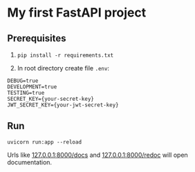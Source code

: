 # My first FastAPI project

## Prerequisites
1. ```pip install -r requirements.txt```

2. In root directory create file `.env`:
```
DEBUG=true
DEVELOPMENT=true
TESTING=true
SECRET_KEY={your-secret-key}
JWT_SECRET_KEY={your-jwt-secret-key}
```

## Run
```uvicorn run:app --reload```

Urls like [127.0.0.1:8000/docs](127.0.0.1:8000/docs) and [127.0.0.1:8000/redoc](127.0.0.1:8000/redoc) will open documentation.